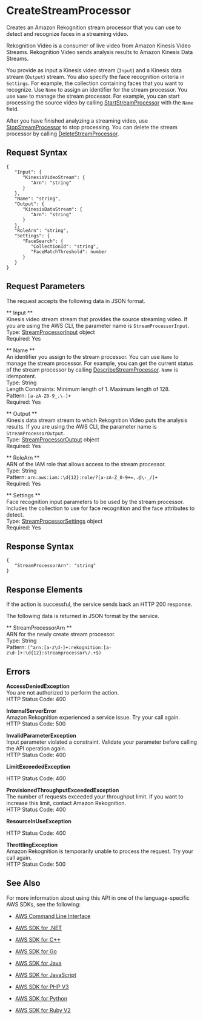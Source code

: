 # CreateStreamProcessor<a name="API_CreateStreamProcessor"></a>

Creates an Amazon Rekognition stream processor that you can use to detect and recognize faces in a streaming video\.

Rekognition Video is a consumer of live video from Amazon Kinesis Video Streams\. Rekognition Video sends analysis results to Amazon Kinesis Data Streams\.

You provide as input a Kinesis video stream \(`Input`\) and a Kinesis data stream \(`Output`\) stream\. You also specify the face recognition criteria in `Settings`\. For example, the collection containing faces that you want to recognize\. Use `Name` to assign an identifier for the stream processor\. You use `Name` to manage the stream processor\. For example, you can start processing the source video by calling [StartStreamProcessor](API_StartStreamProcessor.md) with the `Name` field\. 

After you have finished analyzing a streaming video, use [StopStreamProcessor](API_StopStreamProcessor.md) to stop processing\. You can delete the stream processor by calling [DeleteStreamProcessor](API_DeleteStreamProcessor.md)\.

## Request Syntax<a name="API_CreateStreamProcessor_RequestSyntax"></a>

```
{
   "Input": { 
      "KinesisVideoStream": { 
         "Arn": "string"
      }
   },
   "Name": "string",
   "Output": { 
      "KinesisDataStream": { 
         "Arn": "string"
      }
   },
   "RoleArn": "string",
   "Settings": { 
      "FaceSearch": { 
         "CollectionId": "string",
         "FaceMatchThreshold": number
      }
   }
}
```

## Request Parameters<a name="API_CreateStreamProcessor_RequestParameters"></a>

The request accepts the following data in JSON format\.

 ** Input **   
Kinesis video stream stream that provides the source streaming video\. If you are using the AWS CLI, the parameter name is `StreamProcessorInput`\.  
Type: [StreamProcessorInput](API_StreamProcessorInput.md) object  
Required: Yes

 ** Name **   
An identifier you assign to the stream processor\. You can use `Name` to manage the stream processor\. For example, you can get the current status of the stream processor by calling [DescribeStreamProcessor](API_DescribeStreamProcessor.md)\. `Name` is idempotent\.   
Type: String  
Length Constraints: Minimum length of 1\. Maximum length of 128\.  
Pattern: `[a-zA-Z0-9_.\-]+`   
Required: Yes

 ** Output **   
Kinesis data stream stream to which Rekognition Video puts the analysis results\. If you are using the AWS CLI, the parameter name is `StreamProcessorOutput`\.  
Type: [StreamProcessorOutput](API_StreamProcessorOutput.md) object  
Required: Yes

 ** RoleArn **   
ARN of the IAM role that allows access to the stream processor\.  
Type: String  
Pattern: `arn:aws:iam::\d{12}:role/?[a-zA-Z_0-9+=,.@\-_/]+`   
Required: Yes

 ** Settings **   
Face recognition input parameters to be used by the stream processor\. Includes the collection to use for face recognition and the face attributes to detect\.  
Type: [StreamProcessorSettings](API_StreamProcessorSettings.md) object  
Required: Yes

## Response Syntax<a name="API_CreateStreamProcessor_ResponseSyntax"></a>

```
{
   "StreamProcessorArn": "string"
}
```

## Response Elements<a name="API_CreateStreamProcessor_ResponseElements"></a>

If the action is successful, the service sends back an HTTP 200 response\.

The following data is returned in JSON format by the service\.

 ** StreamProcessorArn **   
ARN for the newly create stream processor\.  
Type: String  
Pattern: `(^arn:[a-z\d-]+:rekognition:[a-z\d-]+:\d{12}:streamprocessor\/.+$)` 

## Errors<a name="API_CreateStreamProcessor_Errors"></a>

 **AccessDeniedException**   
You are not authorized to perform the action\.  
HTTP Status Code: 400

 **InternalServerError**   
Amazon Rekognition experienced a service issue\. Try your call again\.  
HTTP Status Code: 500

 **InvalidParameterException**   
Input parameter violated a constraint\. Validate your parameter before calling the API operation again\.  
HTTP Status Code: 400

 **LimitExceededException**   
  
HTTP Status Code: 400

 **ProvisionedThroughputExceededException**   
The number of requests exceeded your throughput limit\. If you want to increase this limit, contact Amazon Rekognition\.  
HTTP Status Code: 400

 **ResourceInUseException**   
  
HTTP Status Code: 400

 **ThrottlingException**   
Amazon Rekognition is temporarily unable to process the request\. Try your call again\.  
HTTP Status Code: 500

## See Also<a name="API_CreateStreamProcessor_SeeAlso"></a>

For more information about using this API in one of the language\-specific AWS SDKs, see the following:

+  [AWS Command Line Interface](http://docs.aws.amazon.com/goto/aws-cli/rekognition-2016-06-27/CreateStreamProcessor) 

+  [AWS SDK for \.NET](http://docs.aws.amazon.com/goto/DotNetSDKV3/rekognition-2016-06-27/CreateStreamProcessor) 

+  [AWS SDK for C\+\+](http://docs.aws.amazon.com/goto/SdkForCpp/rekognition-2016-06-27/CreateStreamProcessor) 

+  [AWS SDK for Go](http://docs.aws.amazon.com/goto/SdkForGoV1/rekognition-2016-06-27/CreateStreamProcessor) 

+  [AWS SDK for Java](http://docs.aws.amazon.com/goto/SdkForJava/rekognition-2016-06-27/CreateStreamProcessor) 

+  [AWS SDK for JavaScript](http://docs.aws.amazon.com/goto/AWSJavaScriptSDK/rekognition-2016-06-27/CreateStreamProcessor) 

+  [AWS SDK for PHP V3](http://docs.aws.amazon.com/goto/SdkForPHPV3/rekognition-2016-06-27/CreateStreamProcessor) 

+  [AWS SDK for Python](http://docs.aws.amazon.com/goto/boto3/rekognition-2016-06-27/CreateStreamProcessor) 

+  [AWS SDK for Ruby V2](http://docs.aws.amazon.com/goto/SdkForRubyV2/rekognition-2016-06-27/CreateStreamProcessor) 